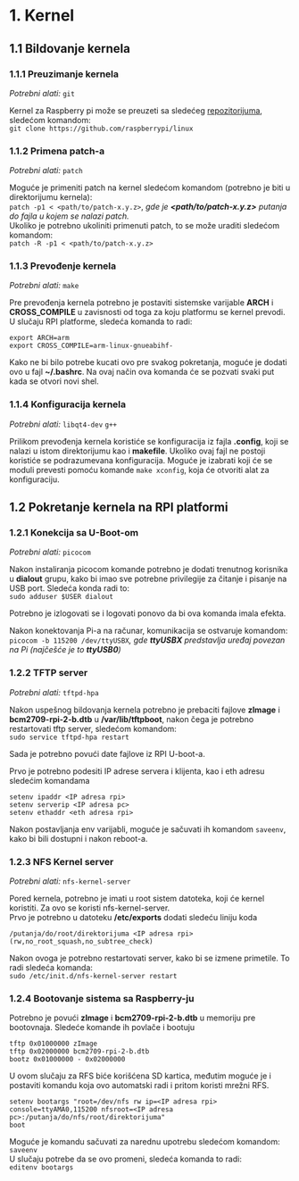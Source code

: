 # 1. Kernel

## 1.1 Bildovanje kernela

### 1.1.1 Preuzimanje kernela
*Potrebni alati:* `git`

Kernel za Raspberry pi može se preuzeti sa sledećeg [repozitorijuma](https://github.com/raspberrypi/linux), sledećom komandom:  
`git clone https://github.com/raspberrypi/linux`

### 1.1.2 Primena patch-a
*Potrebni alati:* `patch`

Moguće je primeniti patch na kernel sledećom komandom (potrebno je biti u direktorijumu kernela):  
`patch -p1 < <path/to/patch-x.y.z>`, *gde je **<path/to/patch-x.y.z>** putanja do fajla u kojem se nalazi patch.*  
Ukoliko je potrebno ukoliniti primenuti patch, to se može uraditi sledećom komandom:  
`patch -R -p1 < <path/to/patch-x.y.z>`

### 1.1.3 Prevođenje kernela
*Potrebni alati:* `make`

Pre prevođenja kernela potrebno je postaviti sistemske varijable **ARCH** i **CROSS_COMPILE** u zavisnosti od toga za koju platformu se kernel prevodi.
U slučaju RPI platforme, sledeća komanda to radi:
```
export ARCH=arm
export CROSS_COMPILE=arm-linux-gnueabihf-
```
Kako ne bi bilo potrebe kucati ovo pre svakog pokretanja, moguće je dodati ovo u fajl **~/.bashrc**. Na ovaj način ova komanda će se pozvati svaki put kada se otvori novi shel.

### 1.1.4 Konfiguracija kernela
*Potrebni alati:* `libqt4-dev` `g++`

Prilikom prevođenja kernela koristiće se konfiguracija iz fajla **.config**, koji se nalazi u istom direktorijumu kao i **makefile**. Ukoliko ovaj fajl ne postoji koristiće se podrazumevana konfiguracija.
Moguće je izabrati koji će se moduli prevesti pomoću komande `make xconfig`, koja će otvoriti alat za konfiguraciju.

## 1.2 Pokretanje kernela na RPI platformi

### 1.2.1 Konekcija sa U-Boot-om
*Potrebni alati:* `picocom`

Nakon instaliranja picocom komande potrebno je dodati trenutnog korisnika u **dialout** grupu, kako bi imao sve potrebne privilegije za čitanje i pisanje na USB port. Sledeća konda radi to:  
`sudo adduser $USER dialout`

Potrebno je izlogovati se i logovati ponovo da bi ova komanda imala efekta.

Nakon konektovanja Pi-a na računar, komunikacija se ostvaruje komandom:  
`picocom -b 115200 /dev/ttyUSBX`*, gde **ttyUSBX** predstavlja uređaj povezan na Pi (najčešće je to **ttyUSB0**)*

### 1.2.2 TFTP server
*Potrebni alati:* `tftpd-hpa`

Nakon uspešnog bildovanja kernela potrebno je prebaciti fajlove **zImage** i **bcm2709-rpi-2-b.dtb** u **/var/lib/tftpboot**, nakon čega je potrebno restartovati tftp server, sledećom komandom:  
`sudo service tftpd-hpa restart`

Sada je potrebno povući date fajlove iz RPI U-boot-a.

Prvo je potrebno podesiti IP adrese servera i klijenta, kao i eth adresu sledećim komandama
```
setenv ipaddr <IP adresa rpi>
setenv serverip <IP adresa pc>
setenv ethaddr <eth adresa rpi>
```  
Nakon postavljanja env varijabli, moguće je sačuvati ih komandom `saveenv`, kako bi bili dostupni i nakon reboot-a.

### 1.2.3 NFS Kernel server
*Potrebni alati:* `nfs-kernel-server`

Pored kernela, potrebno je imati u root sistem datoteka, koji će kernel koristiti. Za ovo se koristi nfs-kernel-server.  
Prvo je potrebno u datoteku **/etc/exports** dodati sledeću liniju koda  
```
/putanja/do/root/direktorijuma <IP adresa rpi>(rw,no_root_squash,no_subtree_check)
```  
Nakon ovoga je potrebno restartovati server, kako bi se izmene primetile. To radi sledeća komanda:  
`sudo /etc/init.d/nfs-kernel-server restart`  

### 1.2.4 Bootovanje sistema sa Raspberry-ju

Potrebno je povući **zImage** i **bcm2709-rpi-2-b.dtb** u memoriju pre bootovnaja. Sledeće komande ih povlače i bootuju
```
tftp 0x01000000 zImage
tftp 0x02000000 bcm2709-rpi-2-b.dtb
bootz 0x01000000 - 0x02000000
```

U ovom slučaju za RFS biće korišćena SD kartica, međutim moguće je i postaviti komandu koja ovo automatski radi i pritom koristi mrežni RFS.
```
setenv bootargs "root=/dev/nfs rw ip=<IP adresa rpi> console=ttyAMA0,115200 nfsroot=<IP adresa pc>:/putanja/do/nfs/root/direktorijuma"
boot
```

Moguće je komandu sačuvati za narednu upotrebu sledećom komandom:  
`saveenv`  
U slučaju potrebe da se ovo promeni, sledeća komanda to radi:  
`editenv bootargs`

